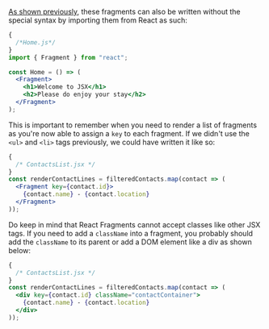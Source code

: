 [As shown previously](https://courses.bigbinaryacademy.com/learn-react/jsx-under-the-hood/root-elements-and-fragments/),
these fragments can also be written without the special syntax by importing them
from React as such:

```jsx
{
  /*Home.js*/
}
import { Fragment } from "react";

const Home = () => (
  <Fragment>
    <h1>Welcome to JSX</h1>
    <h2>Please do enjoy your stay</h2>
  </Fragment>
);
```

This is important to remember when you need to render a list of fragments as
you're now able to assign a `key` to each fragment. If we didn't use the `<ul>`
and `<li>` tags previously, we could have written it like so:

```jsx
{
  /* ContactsList.jsx */
}
const renderContactLines = filteredContacts.map(contact => (
  <Fragment key={contact.id}>
    {contact.name} - {contact.location}
  </Fragment>
));
```

Do keep in mind that React Fragments cannot accept classes like other JSX tags.
If you need to add a `className` into a fragment, you probably should add the
`className` to its parent or add a DOM element like a div as shown below:

```jsx
{
  /* ContactsList.jsx */
}
const renderContactLines = filteredContacts.map(contact => (
  <div key={contact.id} className="contactContainer">
    {contact.name} - {contact.location}
  </div>
));
```
